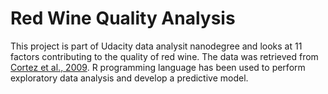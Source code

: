 # Red Wine Quality Analysis
This project is part of Udacity data analysit nanodegree and looks at 11 factors contributing to the quality of red wine. The data was retrieved from [Cortez et al., 2009](https://www.sciencedirect.com/science/article/pii/S0167923609001377?via%3Dihub). R programming language has been used to perform exploratory data analysis and develop a predictive model.
